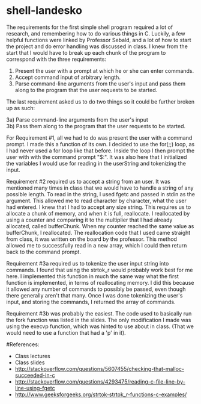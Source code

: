 # shell-landesko

The requirements for the first simple shell program required a lot of research, and remembering how to do various things in C. Luckily, a few helpful functions were linked by Professor Sebald, and a lot of how to start the project and do error handling was discussed in class. I knew from the start that I would have to break up each chunk of the program to correspond with the three requirements:

1) Present the user with a prompt at which he or she can enter commands.  
2) Accept command input of arbitrary length.  
3) Parse command-line arguments from the user's input and pass them along to the program that the user requests to be started.  

The last requirement asked us to do two things so it could be further broken up as such:

3a) Parse command-line arguments from the user's input  
3b) Pass them along to the program that the user requests to be started. 

For Requirement #1, all we had to do was present the user with a command prompt. I made this a function of its own. I decided to use the for(;;) loop, as I had never used a for loop like that before. Inside the loop I then prompt the user with with the command prompt "$:". It was also here that I initialized the variables I would use for reading in the userString and tokenizing the input.

Requirement #2 required us to accept a string from an user. It was mentioned many times in class that we would have to handle a string of any possible length. To read in the string, I used fgetc and passed in stdin as the argument. This allowed me to read character by character, what the user had entered. I knew that I had to accept any size string. This requires us to allocate a chunk of memory, and when it is full, reallocate. I reallocated by using a counter and comparing it to the multiplier that I had already allocated, called bufferChunk. When my counter reached the same value as bufferChunk, I reallocated. The reallocation code that I used came straight from class, it was written on the board by the professor. This method allowed me to successfully read in a new array, which I could then return back to the command prompt. 

Requirement #3a required us to tokenize the user input string into commands. I found that using the strtok_r would probably work best for me here. I implemented this function in much the same way what the first function is implemented, in terms of reallocating memory. I did this because it allowed any number of commands to possibly be passed, even though there generally aren't that many. Once I was done tokenizing the user's input, and storing the commands, I returned the array of commands.

Requirement #3b was probably the easiest. The code used to basically run the fork function was listed in the slides. The only modification I made was using the execvp function, which was hinted to use about in class. (That we would need to use a function that had a 'p' in it). 


#References:

- Class lectures
- Class slides
- http://stackoverflow.com/questions/5607455/checking-that-malloc-succeeded-in-c
- http://stackoverflow.com/questions/4293475/reading-c-file-line-by-line-using-fgetc
- http://www.geeksforgeeks.org/strtok-strtok_r-functions-c-examples/